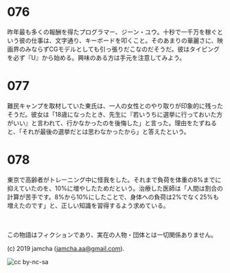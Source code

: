 

# 076

昨年最も多くの報酬を得たプログラマー、ジーン・ユウ。十秒で一千万を稼ぐという彼の仕事は、文字通り、キーボードを叩くこと。そのあまりの華麗さに、映画界のみならずCGモデルとしても引っ張りだこなのだそうだ。彼はタイピングを必ず『U』から始める。興味のある方は手元を注意してみよう。

# 077

難民キャンプを取材していた東氏は、一人の女性とのやり取りが印象的に残ったそうだ。彼女は「18歳になったとき、先生に『若いうちに選挙に行っておいた方がいい』と言われて、行かなかったのを後悔した」と言った。理由をたずねると、「それが最後の選挙だとは思わなかったから」と答えたという。

# 078

東京で高齢者がトレーニング中に怪我をした。それまで負荷を体重の8%までに抑えていたのを、10%に増やしたためだという。治療した医師は「人間は割合の計算が苦手です。8%から10%にしたことで、身体への負荷は2%でなく25%も増えたのです」と、正しい知識を習得するよう求めている。

<br>  
<br>  
この物語はフィクションであり、実在の人物・団体とは一切関係ありません。  

(c) 2019 jamcha (jamcha.aa@gmail.com).  

![cc by-nc-sa](https://i.creativecommons.org/l/by-nc-sa/4.0/88x31.png)  

